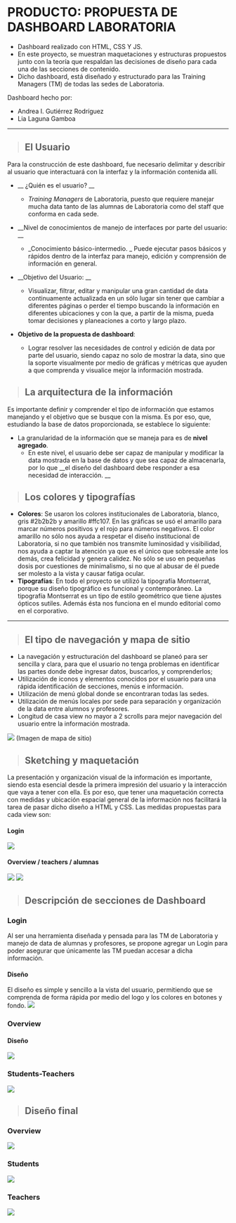 # PRODUCTO: PROPUESTA DE DASHBOARD LABORATORIA
* Dashboard realizado con HTML, CSS Y JS.
* En este proyecto, se muestran maquetaciones y estructuras propuestos junto con la teoría que respaldan las decisiones de diseño para cada una de las secciones de contenido.
* Dicho dashboard, está diseñado y estructurado para las Training Managers (TM) de todas las sedes de Laboratoria.

Dashboard hecho por:
* Andrea I. Gutiérrez Rodríguez
* Lia Laguna Gamboa

- - - -

> ## El Usuario
Para la construcción de este dashboard, fue necesario delimitar y describir al usuario que interactuará con la interfaz y la información contenida allí.
 * __ ¿Quién es el usuario? __
    * _Training Managers_ de Laboratoria, puesto que requiere manejar mucha data tanto de las alumnas de Laboratoria como del staff que conforma en cada sede.

 * __Nivel de conocimientos de manejo de interfaces por parte del usuario: __
    * _Conocimiento básico-intermedio. _ Puede ejecutar pasos básicos y rápidos dentro de la interfaz para manejo, edición y comprensión de información en general.

 * __Objetivo del Usuario: __
    * Visualizar, filtrar, editar y manipular una gran cantidad de data continuamente actualizada en un sólo lugar sin tener que cambiar a diferentes páginas o perder el tiempo buscando la información en diferentes ubicaciones y con la que, a partir de la misma, pueda tomar decisiones y planeaciones a corto y largo plazo.

 * __Objetivo de la propuesta de dashboard__:
    * Lograr resolver las necesidades de control y edición de data por parte del usuario, siendo capaz no solo de mostrar la data, sino que la soporte visualmente por medio de gráficas y métricas que ayuden a que comprenda y visualice mejor la información mostrada.

> ## La arquitectura de la información ##
Es importante definir y comprender el tipo de información que estamos manejando y el objetivo que se busque con la misma. Es por eso, que, estudiando la base de datos proporcionada, se establece lo siguiente:
 * La granularidad de la información que se maneja para es de __nivel agregado__.
    * En este nivel, el usuario debe ser capaz de manipular y modificar la data mostrada en la base de datos y que sea capaz de almacenarla, por lo que __el diseño del dashboard debe responder a esa necesidad de interacción. __

> ## Los colores y tipografías
* __Colores__: Se usaron los colores institucionales de Laboratoria, blanco, gris #2b2b2b y amarillo #ffc107.
En las gráficas se usó el amarillo para marcar números positivos y el rojo para números negativos.
El color amarillo no sólo nos ayuda a respetar el diseño institucional de Laboratoria, si no que también nos transmite luminosidad y visibilidad, nos ayuda a captar la atención ya que es el único que sobresale ante los demás, crea felicidad y genera calidez. No sólo se uso en pequeñas dosis por cuestiones de minimalismo, si no que al abusar de él puede ser molesto a la vista y causar fatiga ocular.
* __Tipografías__: En todo el proyecto se utilizó la tipografía Montserrat, porque su diseño tipográfico es funcional y contemporáneo. La tipografía Montserrat es un tipo de estilo geométrico que tiene ajustes ópticos sutiles. Además ésta nos funciona en el mundo editorial como en el corporativo.

---

> ## El tipo de navegación y mapa de sitio
* La navegación y estructuración del dashboard se planeó para ser sencilla y clara, para que el usuario no tenga problemas en identificar las partes donde debe ingresar datos, buscarlos, y comprenderlos;
* Utilización de iconos y elementos conocidos por el usuario para una rápida identificación de secciones, menús e información.
* Utilización de menú global donde se encontraran todas las sedes.
* Utilización de menús locales por sede para separación y organización de la data entre alumnos y profesores.
* Longitud de casa view no mayor a 2 scrolls para mejor navegación del usuario entre la información mostrada.

 <img src=assets/images/maquetados/mapa.png>
(Imagen de mapa de sitio)

> ## Sketching y maquetación ##
La presentación y organización visual de la información es importante, siendo esta esencial desde la primera impresión del usuario y la interacción que vaya a tener con ella.
Es por eso, que tener una maquetación correcta con medidas y ubicación espacial general de la información nos facilitará la tarea de pasar dicho diseño a HTML y CSS. Las medidas propuestas para cada view son:
#### Login
 <img src=assets/images/maquetados/login-maquetacion.jpg>

#### Overview / teachers / alumnas
<img src=assets/images/maquetados/overview-detalles.jpg>
<img src=assets/images/maquetados/students-detalles.jpg>



> ## Descripción de secciones de Dashboard
### __Login__ ###
Al ser una herramienta diseñada y pensada para las TM de Laboratoria y manejo de data de alumnas y profesores, se propone agregar un Login para poder asegurar que únicamente las TM puedan accesar a dicha información.

#### Diseño
El diseño es simple y sencillo a la vista del usuario, permitiendo que se comprenda de forma rápida por medio del logo y los colores en botones y fondo.
<img src=assets/images/maquetados/login-coment.png>

### __Overview__ ###
#### Diseño
<img src=assets/images/maquetados/overview-coment.png>


### __Students-Teachers__ ###
<img src=assets/images/maquetados/students-detalles.jpg>

> ## Diseño final ##

### __Overview__ ###
<img src=assets/images/maquetados/overview.jpg>

### __Students__ ###
<img src=assets/images/maquetados/students.jpg>

### __Teachers__ ###
<img src=assets/images/maquetados/teachers.jpg>
